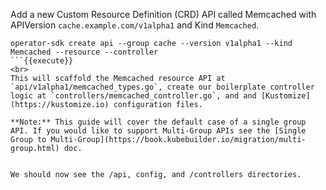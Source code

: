 Add a new Custom Resource Definition (CRD) API called Memcached with APIVersion `cache.example.com/v1alpha1` and Kind `Memcached`. 

```
operator-sdk create api --group cache --version v1alpha1 --kind Memcached --resource --controller
```{{execute}}
<br>
This will scaffold the Memcached resource API at `api/v1alpha1/memcached_types.go`, create our boilerplate controller logic at `controllers/memcached_controller.go`, and and [Kustomize](https://kustomize.io) configuration files.

**Note:** This guide will cover the default case of a single group API. If you would like to support Multi-Group APIs see the [Single Group to Multi-Group](https://book.kubebuilder.io/migration/multi-group.html) doc.


We should now see the /api, config, and /controllers directories.
